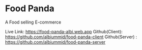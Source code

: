 # Food Panda
A Food selling E-commerce

Live Link: https://food-panda-albi.web.app
Github(Client): https://github.com/albiummid/food-panda-client
Github(Server) : https://github.com/albiummid/food-panda-server
